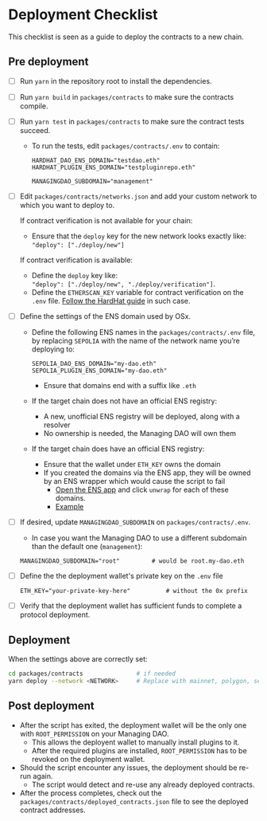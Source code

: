 # Deployment Checklist

This checklist is seen as a guide to deploy the contracts to a new chain.

## Pre deployment

- [ ] Run `yarn` in the repository root to install the dependencies.
- [ ] Run `yarn build` in `packages/contracts` to make sure the contracts compile.
- [ ] Run `yarn test` in `packages/contracts` to make sure the contract tests succeed.
  - To run the tests, edit `packages/contracts/.env` to contain:
    ```env
    HARDHAT_DAO_ENS_DOMAIN="testdao.eth"
    HARDHAT_PLUGIN_ENS_DOMAIN="testpluginrepo.eth"
    
    MANAGINGDAO_SUBDOMAIN="management"
    ```
- [ ] Edit `packages/contracts/networks.json` and add your custom network to which you want to deploy to.

  If contract verification is not available for your chain:

  - Ensure that the `deploy` key for the new network looks exactly like: <br>
    `"deploy": ["./deploy/new"]`

  If contract verification is available:

  - Define the `deploy` key like: <br>
    `"deploy": ["./deploy/new", "./deploy/verification"]`.
  - Define the `ETHERSCAN_KEY` variable for contract verification on the `.env` file. [Follow the HardHat guide](https://hardhat.org/hardhat-runner/plugins/nomicfoundation-hardhat-verify) in such case.

- [ ] Define the settings of the ENS domain used by OSx.
  - Define the following ENS names in the `packages/contracts/.env` file, by replacing `SEPOLIA` with the name of the network name you’re deploying to:

    ```env
    SEPOLIA_DAO_ENS_DOMAIN="my-dao.eth"
    SEPOLIA_PLUGIN_ENS_DOMAIN="my-dao.eth"
    ```

    - Ensure that domains end with a suffix like `.eth`
  - If the target chain does not have an official ENS registry:
    - A new, unofficial ENS registry will be deployed, along with a resolver
    - No ownership is needed, the Managing DAO will own them
  - If the target chain does have an official ENS registry:
    - Ensure that the wallet under `ETH_KEY` owns the domain
    - If you created the domains via the ENS app, they will be owned by an ENS wrapper which would cause the script to fail
      - [Open the ENS app](https://app.ens.domains/) and click `unwrap` for each of these domains.
      - [Example](https://app.ens.domains/morpheusplugin3.eth?tab=more)

- [ ] If desired, update `MANAGINGDAO_SUBDOMAIN` on `packages/contracts/.env`.
  - In case you want the Managing DAO to use a different subdomain than the default one (`management`):
  ```env
  MANAGINGDAO_SUBDOMAIN="root"         # would be root.my-dao.eth
  ```
- [ ] Define the the deployment wallet's private key on the `.env` file
  ```env
  ETH_KEY="your-private-key-here"          # without the 0x prefix
  ```
- [ ] Verify that the deployment wallet has sufficient funds to complete a protocol deployment.

## Deployment

When the settings above are correctly set:

```sh
cd packages/contracts               # if needed
yarn deploy --network <NETWORK>     # Replace with mainnet, polygon, sepolia, etc
```

## Post deployment

- After the script has exited, the deployment wallet will be the only one with `ROOT_PERMISSION` on your Managing DAO.
  - This allows the deployent wallet to manually install plugins to it.
  - After the required plugins are installed, `ROOT_PERMISSION` has to be revoked on the deployment wallet.
- Should the script encounter any issues, the deployment should be re-run again.
  - The script would detect and re-use any already deployed contracts.
- After the process completes, check out the `packages/contracts/deployed_contracts.json` file to see the deployed contract addresses.
